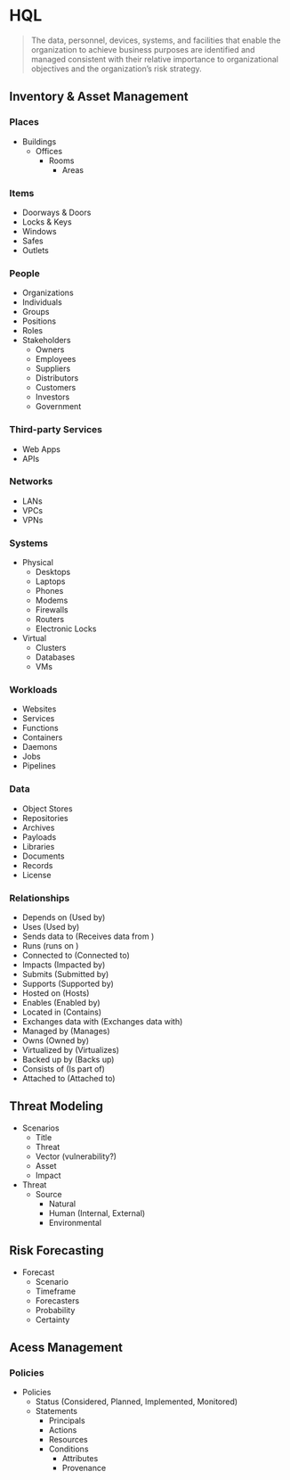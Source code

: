 # HQL

> The data, personnel, devices, systems, and facilities that enable the organization to achieve business purposes are identified and managed consistent with their relative importance to organizational objectives and the organization’s risk strategy.

## Inventory & Asset Management

### Places

- Buildings
  - Offices
    - Rooms
      - Areas

### Items

- Doorways & Doors
- Locks & Keys
- Windows
- Safes
- Outlets

### People

- Organizations
- Individuals
- Groups
- Positions
- Roles
- Stakeholders
  - Owners
  - Employees
  - Suppliers
  - Distributors
  - Customers
  - Investors
  - Government

### Third-party Services

- Web Apps
- APIs

### Networks

- LANs
- VPCs
- VPNs

### Systems

- Physical
  - Desktops
  - Laptops
  - Phones
  - Modems
  - Firewalls
  - Routers
  - Electronic Locks
- Virtual
  - Clusters
  - Databases
  - VMs

### Workloads

- Websites
- Services
- Functions
- Containers
- Daemons
- Jobs
- Pipelines

### Data

- Object Stores
- Repositories
- Archives
- Payloads
- Libraries
- Documents
- Records
- License

### Relationships

- Depends on (Used by)
- Uses (Used by)
- Sends data to (Receives data from )
- Runs (runs on )
- Connected to (Connected to)
- Impacts (Impacted by)
- Submits (Submitted by)
- Supports (Supported by)
- Hosted on (Hosts)
- Enables (Enabled by)
- Located in (Contains)
- Exchanges data with (Exchanges data with)
- Managed by (Manages)
- Owns (Owned by)
- Virtualized by (Virtualizes)
- Backed up by (Backs up)
- Consists of (Is part of)
- Attached to (Attached to)

## Threat Modeling

- Scenarios
  - Title
  - Threat
  - Vector (vulnerability?)
  - Asset
  - Impact
- Threat
  - Source
    - Natural
    - Human (Internal, External)
    - Environmental


## Risk Forecasting

- Forecast
  - Scenario
  - Timeframe
  - Forecasters
  - Probability
  - Certainty


## Acess Management

### Policies

- Policies
  - Status (Considered, Planned, Implemented, Monitored)
  - Statements
    - Principals
    - Actions
    - Resources
    - Conditions
      - Attributes
      - Provenance
